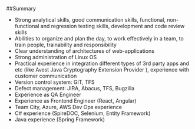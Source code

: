 ##Summary

* Strong analytical skills, good communication skills, functional, non-functional and regression testing skills, development and code review skills
* Abilities to organize and plan the day, to work effectively in a team, to train people, trainability and responsibility
* Clear understanding of architectures of web-applications
* Strong administration of Linux OS
* Practical experience in integration different types of 3rd party apps and etc (like Avest Java Cryptography Extension Provider ), experience with customer communication
* Version control system: GIT, TFS
* Defect management: JIRA, Abacus, TFS, Bugzilla
* Experience as QA Engineer
* Experience as Frontend Engineer (React, Angular)
* Team City, Azure, AWS Dev Ops experience
* C# experience (SpireDOC, Selenium, Entity Framework)
* Java experience (Spring Framework)